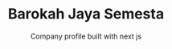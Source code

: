 ---
title: 'Barokah Jaya Semesta'
subtitle: 'Company profile built with next js'
startDate: '2023-02-20'
endDate: ''
thumbnail: 'https://raw.githubusercontent.com/mmulyana/mmulyana.github.io/master/public/thumbnail/bjs.png'
stack: 'next-js_framer'
isFeatured: false
status: 'pending'
href: 'https://barokahjayasemesta.vercel.app'
repo: ''
---